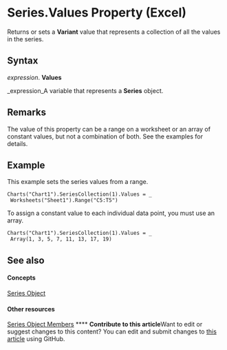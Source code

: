
# Series.Values Property (Excel)

Returns or sets a  **Variant** value that represents a collection of all the values in the series.


## Syntax

 _expression_. **Values**

 _expression_A variable that represents a  **Series** object.


## Remarks

The value of this property can be a range on a worksheet or an array of constant values, but not a combination of both. See the examples for details.


## Example

This example sets the series values from a range.


```
Charts("Chart1").SeriesCollection(1).Values = _ 
 Worksheets("Sheet1").Range("C5:T5")
```

To assign a constant value to each individual data point, you must use an array.




```
Charts("Chart1").SeriesCollection(1).Values = _ 
 Array(1, 3, 5, 7, 11, 13, 17, 19)
```


## See also


#### Concepts


 [Series Object](c7d34b32-8172-f7a0-0a17-f01d44246b64.md)
#### Other resources


 [Series Object Members](eeab4f69-b436-9de7-5d4a-0a5c63f2dfce.md)
****   **Contribute to this article**Want to edit or suggest changes to this content? You can edit and submit changes to  [this article](https://github.com/jhershey00/VBA_Excel_Test/OpenXMLCon/articles/3db2577e-ef0e-75ea-412b-531d7e67c098.md) using GitHub.


